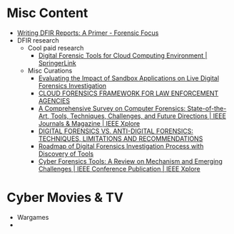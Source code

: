 # Misc Content

- [Writing DFIR Reports: A Primer - Forensic Focus](https://www.forensicfocus.com/articles/writing-dfir-reports-a-primer/)
- DFIR research
    - Cool paid research
        - [Digital Forensic Tools for Cloud Computing Environment | SpringerLink](https://link.springer.com/chapter/10.1007/978-981-16-4177-0_7)
    - Misc Curations
        - [Evaluating the Impact of Sandbox Applications on Live Digital Forensics Investigation](https://eudl.eu/pdf/10.4108/eai.8-4-2021.169179)
        - [CLOUD FORENSICS FRAMEWORK FOR LAW ENFORCEMENT AGENCIES](https://www.jsju.org/index.php/journal/article/view/1223)
        - [A Comprehensive Survey on Computer Forensics: State-of-the-Art, Tools, Techniques, Challenges, and Future Directions | IEEE Journals & Magazine | IEEE Xplore](https://ieeexplore.ieee.org/abstract/document/9678340)
        - [DIGITAL FORENSICS VS. ANTI-DIGITAL FORENSICS: TECHNIQUES, LIMITATIONS AND RECOMMENDATIONS](https://arxiv.org/pdf/2103.17028.pdf)
        - [Roadmap of Digital Forensics Investigation Process with Discovery of Tools](https://repository.up.ac.za/bitstream/handle/2263/51104/Karie_Taxonomy_2015.pdf;jsessionid=6C136903B229EE48E19477CCE3220307?sequence=1)
        - [Cyber Forensics Tools: A Review on Mechanism and Emerging Challenges | IEEE Conference Publication | IEEE Xplore](https://ieeexplore.ieee.org/abstract/document/9432641)

# Cyber Movies & TV

- Wargames
-